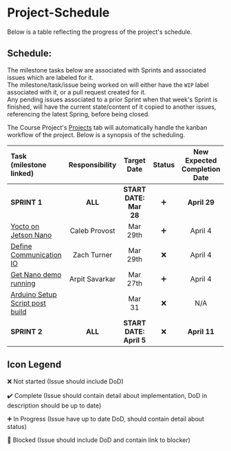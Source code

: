 # **Project-Schedule**
Below is a table reflecting the progress of the project's schedule.  
  

## Schedule:  
The milestone tasks below are associated with Sprints and associated issues which are labeled for it.  
The milestone/task/issue being worked on will either have the `WIP` label associated with it, or a pull request created for it.  
Any pending issues associated to a prior Sprint when that week's Sprint is finished, will have the current state/content of it copied to another issues, referencing the latest Spring, before being closed.   


The Course Project's [Projects](https://github.com/AESD-Course-Project/AESD-Course-Project.github.io/projects/1) tab will automatically handle the kanban workflow of the project. Below is a synopsis of the scheduling.    
   
| Task (milestone linked)  |     Responsibility     |     Target Date     |     Status |     New Expected<br/>Completion Date     |
|           :---           |         :----:         |        :----:       |    :----:    |                  :----:                  |
| **SPRINT 1**                                       | **ALL** | **START DATE: Mar 28** | :heavy_plus_sign: | **April 29** |
| [Yocto on Jetson Nano](https://github.com/AESD-Course-Project/AESD-Course-Project.github.io/issues/5)                                         | Caleb Provost  | Mar 29th | :heavy_plus_sign: | April 4 |
| [Define Communication IO](https://github.com/AESD-Course-Project/AESD-Course-Project.github.io/issues/7)    | Zach Turner    | Mar 29th | :x: | April 4 |
| [Get Nano demo running](https://github.com/AESD-Course-Project/AESD-Course-Project.github.io/issues/6)                     | Arpit Savarkar | Mar 27th | :heavy_plus_sign: | April 4 |
| [Arduino Setup Script post build](https://github.com/AESD-Course-Project/AESD-Course-Project.github.io/issues/4)    |  | Mar 31 | :x: | N/A |
| **SPRINT 2**                                       | **ALL** | **START DATE: April 5** | :x: | **April 11** |


## Icon Legend
:x: Not started (Issue should include DoD)

:heavy_check_mark: Complete (Issue should contain detail about implementation, DoD in description should be up to date)

:heavy_plus_sign: In Progress (Issue have up to date DoD, should contain detail about status)

:red_circle: Blocked (Issue should include DoD and contain link to blocker)
